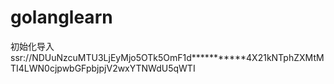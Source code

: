 # golanglearn
初始化导入
ssr://NDUuNzcuMTU3LjEyMjo5OTk5OmF1d***********4X21kNTphZXMtMTI4LWN0cjpwbGFpbjpjV2wxYTNWdU5qWTI
